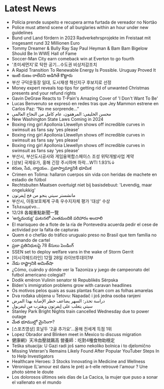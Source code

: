 # Latest News
-  Polícia prende suspeito e recupera arma furtada de vereador no Nortão
-  Police must attend scene of all burglaries within an hour under new guidelines
-  Bund und Land fördern in 2023 Radverkehrsprojekte im Freistaat mit insgesamt rund 32 Millionen Euro
-  Tommy Dreamer & Bully Ray Say Paul Heyman & Bam Bam Bigelow Should Be In WWE Hall of Fame
-  Soccer-Man City earn comeback win at Everton to go fourth
-  '초미세먼지'로 탁한 공기…수도권 비상저감조치
-  A Rapid Transition To Renewable Energy Is Possible. Uruguay Proved It
-  ఇంటి రుణం రాలేదని అడిగితే కొట్టారు
-  부산 구덕운동장 일대, 도시재생 혁신지구 후보지로 선정
-  Money expert reveals top tips for getting rid of unwanted Christmas presents and your refund rights
-  Gavin DeGraw Reacts to T-Pain's Amazing Cover of 'I Don't Want To Be'
-  Lucas Benvenuto se expresó en redes tras que Jey Mammon estrene en Carlos Paz: “No me sorprende...”
-  محسن الخليفي: المرهقون، عام كامل من النجاح العالمي
-  New Washington State Laws Coming in 2024
-  Boxing ring girl Apollonia Llewellyn shows off incredible curves in swimsuit as fans say ‘yes please’
-  Boxing ring girl Apollonia Llewellyn shows off incredible curves in swimsuit as fans say ‘yes please’
-  Boxing ring girl Apollonia Llewellyn shows off incredible curves in swimsuit as fans say ‘yes please’
-  부산시, 부산도시공사와 게임융복합스페이스 조성 위탁개발사업 계약
-  [상보] 국제유가, 홍해 긴장 주시하며 하락…WTI 1.93%↓
-  కరుణ, సేవ, న్యాయం.. ప్రజాస్వామ్యానికి భూమిక
-  Crimen en Tolima: hallaron cuerpos sin vida con heridas de machete en estadio de fútbol
-  Rechtsbuiten Maatsen overtuigt niet bij basisdebuut: 'Levendig, maar ongelukkig'
-  مانشستر سيتي ينجو من فخ إيفرتون
-  부산시, 아동보호체계 구축 우수지자체 평가 '대상' 수상
-  Τελειωμένο…
-  12/28 各報重點新聞一覽
-  ‘అన్నమయ్య’ ఘటనలో ఎంతమందికి పరిహారం అందాలి
-  El marisqueo de a flote de la ría de Pontevedra acuerda pedir el cese de actividad por la falta de capturas
-  Quem é o chefão do tráfico uruguaio preso no Brasil que tem família no comando de cartel
-  ప్రజా ప్రతినిధులపై 78 కేసులు పెండింగ్‌
-  SSEN set to deploy welfare vans in the wake of Storm Gerrit
-  [이시각헤드라인] 12월 28일 라이브투데이1부
-  నేడు రాష్ట్రానికి అమిత్‌షా
-  ¿Cómo, cuándo y dónde ver la Tazoniza y juego de campeonato del futbol americano colegial?
-  Dodik emëron Vulinin senator të Republikës Sërpska
-  Biden's immigration problems grow with caravan headlines
-  Os motivos pelos quais as suas plantas ficam com as folhas amarelas
-  Dva rođaka ubijena u Tetovu: Napadač i još jedna osoba ranjeni
-  دراسة تحذر: السهر يضاعف خطر الإصابة بهذا المرض
-  سيتي يتغلب على إيفرتون ويقترب من ليفربول
-  Stanley Park Bright Nights train cancelled Wednesday due to power outage
-  మేత భూముల్లో మైనింగా?
-  [스포츠영상] 호날두 '2골 추가요'…올해 전세계 득점 1위
-  Lopez Obrador and Blinken meet in Mexico to discuss migration
-  健康網》天冷血壓就飆高 營養師：吃對4種食物助穩定
-  Teška situacija: U Gazi radi još samo nekoliko bolnica i to djelomično
-  Missing Veteran's Remains Likely Found After Popular YouTuber Steps In to Help Investigators
-  Healthcare Heroes: 3 Stocks Innovating in Medicine and Wellness
-  Véronique (L'amour est dans le pré) a-t-elle retrouvé l'amour ? Une photo sème le doute
-  Los dolorosos últimos seis días de La Cacica, la mujer que puso a sonar el vallenato en el mundo
